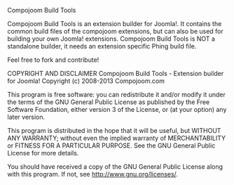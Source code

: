 Compojoom Build Tools

Compojoom Build Tools is an extension builder for Joomla!. It contains the common build files of the
compojoom extensions, but can also be used for building your own Joomla! extensions.
Compojoom Build Tools is NOT a standalone builder, it needs an extension specific Phing build file.

Feel free to fork and contribute!

COPYRIGHT AND DISCLAIMER
Compojoom Build Tools - Extension builder for Joomla! Copyright (c) 2008-2013 Compojoom.com

This program is free software: you can redistribute it and/or modify it under the terms of the GNU General Public License as published by the
Free Software Foundation, either version 3 of the License, or (at your option) any later version.

This program is distributed in the hope that it will be useful, but WITHOUT ANY WARRANTY; without even the implied warranty of MERCHANTABILITY or
FITNESS FOR A PARTICULAR PURPOSE. See the GNU General Public License for more details.

You should have received a copy of the GNU General Public License along with this program. If not, see http://www.gnu.org/licenses/.